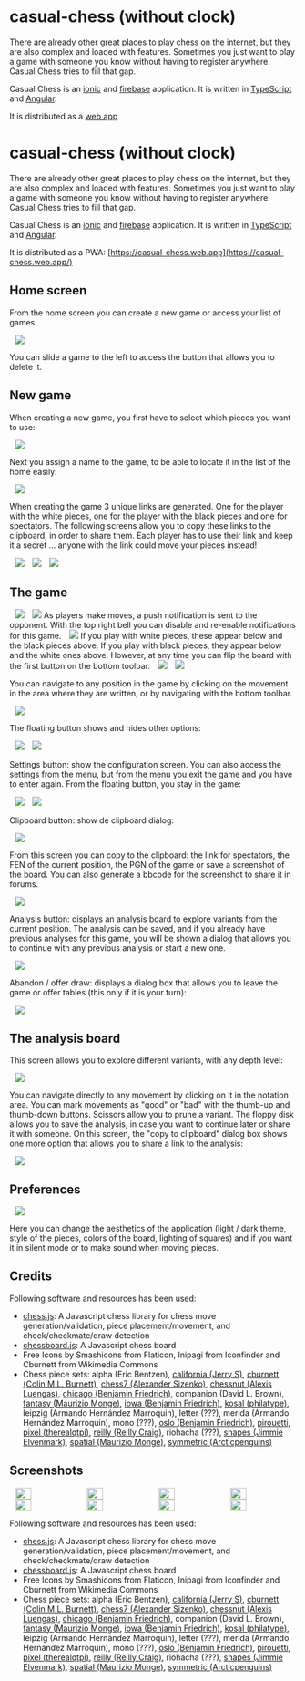 # casual-chess (without clock)

There are already other great places to play chess on the internet, but they are also complex and loaded with features. Sometimes you just want to play a game with someone you know without having to register anywhere. Casual Chess tries to fill that gap.

Casual Chess is an [ionic](https://ionicframework.com/) and [firebase](https://firebase.google.com/) application. It is written
in [TypeScript](http://www.typescriptlang.org/) and [Angular](https://angular.io/).

It is distributed as a [web app](https://casual-chess.web.app/)

# casual-chess (without clock)

There are already other great places to play chess on the internet, but they are also complex and loaded with features. Sometimes you just want to play a game with someone you know without having to register anywhere. Casual Chess tries to fill that gap.

Casual Chess is an [ionic](https://ionicframework.com/) and [firebase](https://firebase.google.com/) application. It is written
in [TypeScript](http://www.typescriptlang.org/) and [Angular](https://angular.io/).

It is distributed as a PWA: [https://casual-chess.web.app](https://casual-chess.web.app/)

## Home screen

From the home screen you can create a new game or access your list of games:

<img style="margin-left:10px;" src="screenshots/01_home.png">

You can slide a game to the left to access the button that allows you to delete it.

## New game

When creating a new game, you first have to select which pieces you want to use:

<img style="margin-left:10px;" src="screenshots/02_newgame_1.png">

Next you assign a name to the game, to be able to locate it in the list of the home easily:

<img style="margin-left:10px;" src="screenshots/02_newgame_2.png">

When creating the game 3 unique links are generated. One for the player with the white pieces, one for the player with the black pieces and one for spectators. The following screens allow you to copy these links to the clipboard, in order to share them.
Each player has to use their link and keep it a secret ... anyone with the link could move your pieces instead!

<img style="margin-left:10px;" src="screenshots/02_newgame_3.png">

<img style="margin-left:10px;" src="screenshots/02_newgame_4.png">

<img style="margin-left:10px;" src="screenshots/02_newgame_5.png">

## The game

<img style="margin-left:10px;" src="screenshots/03_game_1.png">

<img style="margin-left:10px;" src="screenshots/notif-button.png">
As players make moves, a push notification is sent to the opponent. With the top right bell you can disable and re-enable notifications for this game.

<img style="margin-left:10px;" src="screenshots/flip-button.png">
If you play with white pieces, these appear below and the black pieces above. If you play with black pieces, they appear below and the white ones above. However, at any time you can flip the board with the first button on the bottom toolbar.

<img style="margin-left:10px;" src="screenshots/pgn-area.png">

<img style="margin-left:10px;" src="screenshots/nav-buttons.png">

You can navigate to any position in the game by clicking on the movement in the area where they are written, or by navigating with the bottom toolbar.

<img style="margin-left:10px;" src="screenshots/floating-button.png">

The floating button shows and hides other options:

<img style="margin-left:10px;" src="screenshots/03_game_2.png">

<img style="margin-left:10px;" src="screenshots/settings-button.png">

Settings button: show the configuration screen. You can also access the settings from the menu, but from the menu you exit the game and you have to enter again. From the floating button, you stay in the game:

<img style="margin-left:10px;" src="screenshots/menu.png">

<img style="margin-left:10px;" src="screenshots/clipboard-button.png">

Clipboard button: show de clipboard dialog:

<img style="margin-left:10px;" src="screenshots/clipboard-dialog.png">

From this screen you can copy to the clipboard: the link for spectators, the FEN of the current position, the PGN of the game or save a screenshot of the board. You can also generate a bbcode for the screenshot to share it in forums.

<img style="margin-left:10px;" src="screenshots/analysis-button.png">

Analysis button: displays an analysis board to explore variants from the current position. The analysis can be saved, and if you already have previous analyses for this game, you will be shown a dialog that allows you to continue with any previous analysis or start a new one.

<img style="margin-left:10px;" src="screenshots/flag-button.png">

Abandon / offer draw: displays a dialog box that allows you to leave the game or offer tables (this only if it is your turn):

<img style="margin-left:10px;" src="screenshots/abandon-offer-draw.png">

## The analysis board

This screen allows you to explore different variants, with any depth level:

<img style="margin-left:10px;" src="screenshots/analysis-board.png">

You can navigate directly to any movement by clicking on it in the notation area.
You can mark movements as "good" or "bad" with the thumb-up and thumb-down buttons.
Scissors allow you to prune a variant.
The floppy disk allows you to save the analysis, in case you want to continue later or share it with someone.
On this screen, the "copy to clipboard" dialog box shows one more option that allows you to share a link to the analysis:

<img style="margin-left:10px;" src="screenshots/clipboard-dialog-analysis.png">

## Preferences

<img style="margin-left:10px;" src="screenshots/preferences_1.png">

Here you can change the aesthetics of the application (light / dark theme, style of the pieces, colors of the board, lighting of squares) and if you want it in silent mode or to make sound when moving pieces.

## Credits

Following software and resources has been used:

* [chess.js](https://github.com/jhlywa/chess.js): A Javascript chess library for chess move generation/validation, piece placement/movement, and check/checkmate/draw detection
* [chessboard.js](http://chessboardjs.com): A Javascript chess board
* Free Icons by Smashicons from Flaticon, Inipagi from Iconfinder and Cburnett from Wikimedia Commons 
* Chess piece sets: alpha (Eric Bentzen), [california (Jerry S)](https://sites.google.com/view/jerrychess/home), [cburnett (Colin M.L. Burnett)](https://commons.wikimedia.org/wiki/Category:SVG_chess_pieces#/media/File:Chess_Pieces_Sprite.svg), [chess7 (Alexander Sizenko)](http://www.styleseven.com/php/get_product.php?product=Chess-7%20font), [chessnut (Alexis Luengas)](https://github.com/LexLuengas/chessnut-pieces), [chicago (Benjamin Friedrich)](https://github.com/benjfriedrich/chess-foundry-pack), companion (David L. Brown), [fantasy (Maurizio Monge)](https://commons.wikimedia.org/wiki/Category:SVG_chess_pieces/Maurizio_Monge), [iowa (Benjamin Friedrich)](https://github.com/benjfriedrich/chess-foundry-pack), [kosal (philatype)](https://github.com/philatype/kosal), leipzig (Armando Hernández Marroquin), letter (???), merida (Armando Hernández Marroquin), mono (???), [oslo (Benjamin Friedrich)](https://github.com/benjfriedrich/chess-foundry-pack), [pirouetti](https://lichess.org/@/pirouetti), [pixel (therealqtpi)](https://twitter.com/therealqtpi), [reilly (Reilly Craig)](http://reillycraig.ca), riohacha (???), [shapes (Jimmie Elvenmark)](https://github.com/flugsio/chess_shapes), [spatial (Maurizio Monge)](https://commons.wikimedia.org/wiki/Category:SVG_chess_pieces/Maurizio_Monge), [symmetric (Arcticpenguins)](https://www.dropbox.com/sh/jws5b0hgf71udsf/AAAZCxF4PQ02nkhwPZN3qHxia?dl=0)


## Screenshots
<div style="display:flex;" >
<img style="margin-left:10px;" src="screenshots/01_home_dark.png" width="24%" >
<img style="margin-left:10px;" src="screenshots/02_new_game_dark.png" width="24%" >
<img style="margin-left:10px;" src="screenshots/03_position_dark.png" width="24%" >
<img style="margin-left:10px;" src="screenshots/04_position_2_dark.png" width="24%" >
</div>
<div style="display:flex;" >
<img style="margin-left:10px;" src="screenshots/05_menu_dark.png" width="24%" >
<img style="margin-left:10px;" src="screenshots/06_preferences_dark.png" width="24%" >
<img style="margin-left:10px;" src="screenshots/07_clipboard_dark.png" width="24%" >
<img style="margin-left:10px;" src="screenshots/08_home_light.png" width="24%" >
</div>

Following software and resources has been used:

* [chess.js](https://github.com/jhlywa/chess.js): A Javascript chess library for chess move generation/validation, piece placement/movement, and check/checkmate/draw detection
* [chessboard.js](http://chessboardjs.com): A Javascript chess board
* Free Icons by Smashicons from Flaticon, Inipagi from Iconfinder and Cburnett from Wikimedia Commons 
* Chess piece sets: alpha (Eric Bentzen), [california (Jerry S)](https://sites.google.com/view/jerrychess/home), [cburnett (Colin M.L. Burnett)](https://commons.wikimedia.org/wiki/Category:SVG_chess_pieces#/media/File:Chess_Pieces_Sprite.svg), [chess7 (Alexander Sizenko)](http://www.styleseven.com/php/get_product.php?product=Chess-7%20font), [chessnut (Alexis Luengas)](https://github.com/LexLuengas/chessnut-pieces), [chicago (Benjamin Friedrich)](https://github.com/benjfriedrich/chess-foundry-pack), companion (David L. Brown), [fantasy (Maurizio Monge)](https://commons.wikimedia.org/wiki/Category:SVG_chess_pieces/Maurizio_Monge), [iowa (Benjamin Friedrich)](https://github.com/benjfriedrich/chess-foundry-pack), [kosal (philatype)](https://github.com/philatype/kosal), leipzig (Armando Hernández Marroquin), letter (???), merida (Armando Hernández Marroquin), mono (???), [oslo (Benjamin Friedrich)](https://github.com/benjfriedrich/chess-foundry-pack), [pirouetti](https://lichess.org/@/pirouetti), [pixel (therealqtpi)](https://twitter.com/therealqtpi), [reilly (Reilly Craig)](http://reillycraig.ca), riohacha (???), [shapes (Jimmie Elvenmark)](https://github.com/flugsio/chess_shapes), [spatial (Maurizio Monge)](https://commons.wikimedia.org/wiki/Category:SVG_chess_pieces/Maurizio_Monge), [symmetric (Arcticpenguins)](https://www.dropbox.com/sh/jws5b0hgf71udsf/AAAZCxF4PQ02nkhwPZN3qHxia?dl=0)
